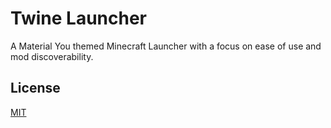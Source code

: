 
# Twine Launcher

A Material You themed Minecraft Launcher with a focus on ease of use and mod discoverability.


## License

[MIT](https://choosealicense.com/licenses/mit/)
